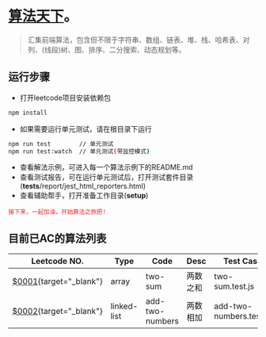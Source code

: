 # [算法天下](https://github.com/miracle-git/leetcode.git)。
> 汇集前端算法，包含但不限于字符串、数组、链表、堆、栈、哈希表、对列、(线段)树、图、排序、二分搜索、动态规划等。

## 运行步骤
- 打开leetcode项目安装依赖包
```bash
npm install
```
- 如果需要运行单元测试，请在根目录下运行
```bash
npm run test        // 单元测试
npm run test:watch  // 单元测试(带监控模式)
```
- 查看解法示例，可进入每一个算法示例下的README.md
- 查看测试报告，可在运行单元测试后，打开测试套件目录(__tests__/report/jest_html_reporters.html)
- 查看辅助帮手，打开准备工作目录(__setup__)

<font color=#f81d22>`接下来，一起加油，开始算法之旅把!`</font>

## 目前已AC的算法列表

| Leetcode NO.| Type | Code | Desc | Test Case |
|------|------|------|------|------|
| [$0001](https://leetcode.com/problems/two-sum){target="_blank"} | array | two-sum | 两数之和 | two-sum.test.js |
| [$0002](https://leetcode.com/problems/add-two-numbers){target="_blank"} | linked-list | add-two-numbers | 两数相加 | add-two-numbers.test.js |
